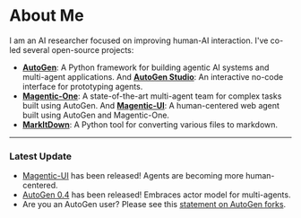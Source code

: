 # About Me

I am an AI researcher focused on improving human-AI interaction. I've co-led several open-source projects:

- **[AutoGen](https://aka.ms/autogen-gh)**: A Python framework for building agentic AI systems and multi-agent applications. And **[AutoGen Studio](https://github.com/microsoft/autogen/tree/main/python/packages/autogen-studio)**: An interactive no-code interface for prototyping agents.
- **[Magentic-One](https://aka.ms/magentic-one)**: A state-of-the-art multi-agent team for complex tasks built using AutoGen. And **[Magentic-UI](https://github.com/microsoft/magentic-ui)**: A human-centered web agent built using AutoGen and Magentic-One.
- **[MarkItDown](https://github.com/microsoft/markitdown)**: A Python tool for converting various files to markdown.

---

### Latest Update

- [Magentic-UI](https://www.microsoft.com/en-us/research/blog/magentic-ui-an-experimental-human-centered-web-agent/) has been released! Agents are becoming more human-centered.
- [AutoGen 0.4](aka.ms/autogen) has been released! Embraces actor model for multi-agents.
- Are you an AutoGen user? Please see this [statement on AutoGen forks](https://github.com/microsoft/autogen/discussions/4217).
